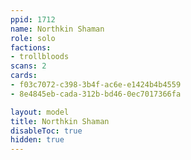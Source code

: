 ```yaml
---
ppid: 1712
name: Northkin Shaman
role: solo
factions:
- trollbloods
scans: 2
cards:
- f03c7072-c398-3b4f-ac6e-e1424b4b4559
- 8e4845eb-cada-312b-bd46-0ec7017366fa

layout: model
title: Northkin Shaman
disableToc: true
hidden: true
---
```

